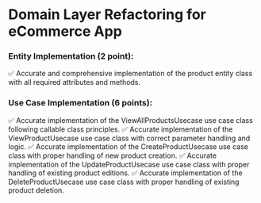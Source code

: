 # Domain Layer Refactoring for eCommerce App

### Entity Implementation (2 point):
✅ Accurate and comprehensive implementation of the product entity class with all required attributes and methods.

### Use Case Implementation (6 points):
✅ Accurate implementation of the ViewAllProductsUsecase use case class following callable class principles.
✅ Accurate implementation of the ViewProductUsecase use case class with correct parameter handling and logic.
✅ Accurate implementation of the CreateProductUsecase use case class with proper handling of new product creation.
✅ Accurate implementation of the UpdateProductUsecase use case class with proper handling of existing product editions.
✅ Accurate implementation of the DeleteProductUsecase use case class with proper handling of existing product deletion.

